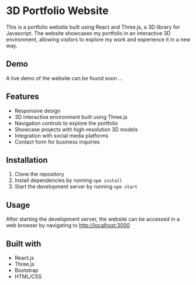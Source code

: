 # 3D Portfolio Website 

This is a portfolio website built using React and Three.js, a 3D library for Javascript. The website showcases my portfolio in an interactive 3D environment, allowing visitors to explore my work and experience it in a new way.

## Demo 

A live demo of the website can be found soon ...

## Features

* Responsive design
* 3D interactive environment built using Three.js
* Navigation controls to explore the portfolio
* Showcase projects with high-resolution 3D models
* Integration with social media platforms
* Contact form for business inquiries

## Installation

1. Clone the repository
2. Install dependencies by running `npm install`
3. Start the development server by running `npm start`

## Usage

After starting the development server, the website can be accessed in a web browser by navigating to [http://localhost:3000](http://localhost:3000)

## Built with

* React.js
* Three.js
* Bootstrap
* HTML/CSS
